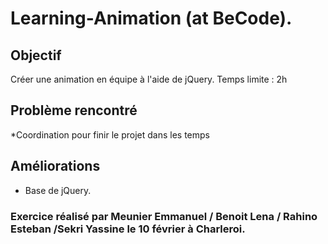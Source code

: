 # Learning-Animation (at BeCode).

## Objectif

Créer une animation en équipe à l'aide de jQuery.
Temps limite : 2h

## Problème rencontré

*Coordination pour finir le projet dans les temps

## Améliorations 

* Base de jQuery.

### Exercice réalisé par Meunier Emmanuel / Benoit Lena / Rahino Esteban /Sekri Yassine   le 10 février à Charleroi.

